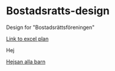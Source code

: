 # Bostadsratts-design
Design for "Bostadsrättsföreningen"

[Link to excel plan](https://docs.google.com/spreadsheets/d/1kYXnq0RZbHzMwgaI1we3l8AMfYH23eyKzX_-2SP67QE/edit?usp=sharing)

Hej

[Hejsan alla barn](http://google.com)


